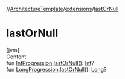 //[ArchitectureTemplate](../index.md)/[extensions](index.md)/[lastOrNull](last-or-null.md)



# lastOrNull  
[jvm]  
Content  
fun [IntProgression](https://kotlinlang.org/api/latest/jvm/stdlib/kotlin.ranges/-int-progression/index.html).[lastOrNull](last-or-null.md)(): [Int](https://kotlinlang.org/api/latest/jvm/stdlib/kotlin/-int/index.html)?  
fun [LongProgression](https://kotlinlang.org/api/latest/jvm/stdlib/kotlin.ranges/-long-progression/index.html).[lastOrNull](last-or-null.md)(): [Long](https://kotlinlang.org/api/latest/jvm/stdlib/kotlin/-long/index.html)?  



